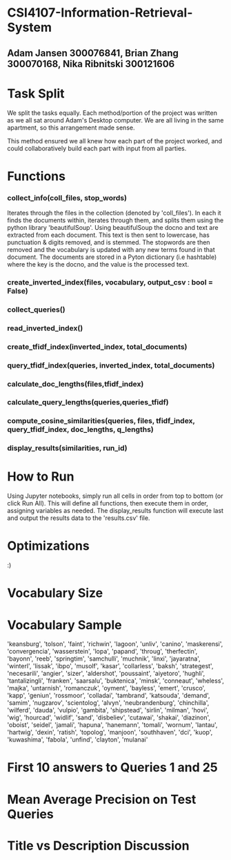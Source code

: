 # CSI4107-Information-Retrieval-System

## Adam Jansen 300076841, Brian Zhang 300070168, Nika Ribnitski 300121606

# Task Split
We split the tasks equally. Each method/portion of the project was written as we all sat around Adam's Desktop computer. We are all living in the same apartment, so this arrangement made sense.

This method ensured we all knew how each part of the project worked, and could collaboratively build each part with input from all parties.

# Functions

### collect_info(coll_files, stop_words)

Iterates through the files in the collection (denoted by 'coll_files'). In each it finds the documents within, iterates through them, and splits them using the python library 'beautifulSoup'. Using beautifulSoup the docno and text are extracted from each document. This text is then sent to lowercase, has punctuation & digits removed, and is stemmed. The stopwords are then removed and the vocabulary is updated with any new terms found in that document. 
The documents are stored in a Pyton dictionary (i.e hashtable) where the key is the docno, and the value is the processed text.

### create_inverted_index(files, vocabulary, output_csv : bool = False)

### collect_queries()

### read_inverted_index()

### create_tfidf_index(inverted_index, total_documents)

### query_tfidf_index(queries, inverted_index, total_documents)

### calculate_doc_lengths(files,tfidf_index)

### calculate_query_lengths(queries,queries_tfidf)

### compute_cosine_similarities(queries, files, tfidf_index, query_tfidf_index, doc_lengths, q_lengths)

### display_results(similarities, run_id)

# How to Run

Using Jupyter notebooks, simply run all cells in order from top to bottom (or click Run All). This will define all functions, then execute them in order, assigning variables as needed. The display_results function will execute last and output the results data to the 'results.csv' file.

# Optimizations
:)

# Vocabulary Size

# Vocabulary Sample
'keansburg',
 'tolson',
 'faint',
 'richwin',
 'lagoon',
 'unliv',
 'canino',
 'maskerensi',
 'convergencia',
 'wasserstein',
 'lopa',
 'papand',
 'throug',
 'therfectin',
 'bayonn',
 'reeb',
 'springtim',
 'samchulli',
 'muchnik',
 'linxi',
 'jayaratna',
 'winterl',
 'lissak',
 'ibpo',
 'musolf',
 'kasar',
 'collarless',
 'baksh',
 'strategest',
 'necesarili',
 'angier',
 'sizer',
 'aldershot',
 'poussaint',
 'aiyetoro',
 'hughli',
 'tantalizingli',
 'franken',
 'saarsalu',
 'buktenica',
 'minsk',
 'conneaut',
 'wheless',
 'majka',
 'untarnish',
 'romanczuk',
 'oyment',
 'bayless',
 'emert',
 'crusco',
 'kapp',
 'geniun',
 'rossmoor',
 'colladai',
 'tambrand',
 'katsouda',
 'demand',
 'samim',
 'nugzarov',
 'scientolog',
 'alvyn',
 'neubrandenburg',
 'chinchilla',
 'wilferd',
 'dauda',
 'vulpio',
 'gambita',
 'shipstead',
 'sirlin',
 'milman',
 'hovi',
 'wig',
 'hourcad',
 'widlif',
 'sand',
 'disbeliev',
 'cutawai',
 'shakai',
 'diazinon',
 'oboist',
 'seidel',
 'jamali',
 'hapuna',
 'hanemann',
 'tomali',
 'wornum',
 'lantau',
 'hartwig',
 'dexin',
 'ratish',
 'topolog',
 'manjoon',
 'southhaven',
 'dci',
 'kuop',
 'kuwashima',
 'fabola',
 'unfind',
 'clayton',
 'mulanai'
 
 # First 10 answers to Queries 1 and 25
 
 # Mean Average Precision on Test Queries
 
 # Title vs Description Discussion
